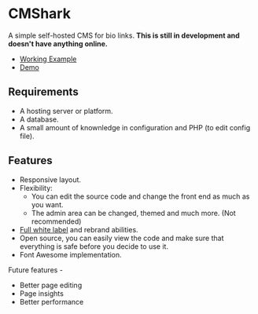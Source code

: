 # CMShark
A simple self-hosted CMS for bio links. **This is still in development and doesn't have anything online.**
- [Working Example](https://bio.wclarke.dev)
- [Demo](https://CMShark.wclarke.dev/demo)

## Requirements 
- A hosting server or platform.
- A database.
- A small amount of knownledge in configuration and PHP (to edit config file).

## Features 
- Responsive layout.
- Flexibility:
    - You can edit the source code and change the front end as much as you want. 
    - The admin area can be changed, themed and much more. (Not recommended)
- [Full white label](https://www.thatcompany.com/white-label-marketing/what-is-white-label) and rebrand abilities. 
- Open source, you can easily view the code and make sure that everything is safe before you decide to use it. 
- Font Awesome implementation. 


Future features - 
- Better page editing 
- Page insights 
- Better performance 